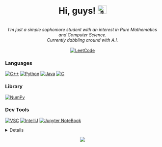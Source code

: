 <h1 align="center">Hi, guys! <img src="https://github.com/wervlad/wervlad/assets/24524555/766d336d-b87d-44ba-807c-c51de2bc6b4d" width="28px" alt="👋"></h1>

<p align="center">
    <i>
    <br>
        I'm just a simple sophomore student with an interest in Pure Mathematics and Computer Science.<br>
        Currently dabbling around with A.I.<br>
    </i><br>
    <a href="https://leetcode.com/TMTien3004">
        <img src="https://img.shields.io/badge/LeetCode-blue?style=flat&logo=LeetCode" alt="LeetCode">
    </a>
</p>


### Languages
[![C++](https://img.shields.io/badge/c++-black?style=for-the-badge&logo=cplusplus&logoColor=0085d3)](https://github.com/TMTien3004)
[![Python](https://img.shields.io/badge/python-black?style=for-the-badge&logo=python&logoColor=FFD43B)](https://github.com/TMTien3004)
[![Java](https://img.shields.io/badge/java-black?style=for-the-badge&logo=openjdk)](https://github.com/TMTien3004)
[![C](https://img.shields.io/badge/c-black?style=for-the-badge&logo=c&logoColor=0085d3)](https://github.com/TMTien3004)


### Library
[![NumPy](https://img.shields.io/badge/numpy-black?style=for-the-badge&logo=numpy&logoColor=6CD5FF)](https://github.com/TMTien3004)


### Dev Tools
[![VSC](https://img.shields.io/badge/VSC-black?style=for-the-badge&logo=visualstudiocode&logoColor=62D2FF)](https://github.com/TMTien3004)
[![IntelliJ](https://img.shields.io/badge/IntelliJ-black?style=for-the-badge&logo=intellijidea)](https://github.com/TMTien3004)
[![Jupyter NoteBook](https://img.shields.io/badge/Jupyter-black?style=for-the-badge&logo=jupyter&logoColor=f57c00)](https://github.com/TMTien3004)

<details>
<p align="center">
  <a href="https://github.com/TMTien3004">
    <img src="http://github-profile-summary-cards.vercel.app/api/cards/profile-details?username=TMTien3004&theme=nightowl&hide_border=false&layout=compact" />
  </a>
  <a href="https://github.com/TMTien3004">
    <img src="https://github-readme-streak-stats.herokuapp.com/?user=TMTien3004&hide_border=true&card_width=338&theme=nightowl&hide_border=false&layout=compact" />
  </a>
  <a href="https://github.com/TMTien3004">
    <img src="http://github-profile-summary-cards.vercel.app/api/cards/stats?username=TMTien3004&theme=nightowl&hide_border=false&layout=compact" />
  </a>
  <a href="https://github.com/TMTien3004">
    <img src="https://github-readme-stats.vercel.app/api/top-langs/?username=TMTien3004&theme=nightowl&hide_border=false&include_all_commits=false&count_private=false&layout=compact" />
  </a>
</p>
</details>

<p align="center">
  <a href="https://github.com/TMTien3004">
    <img src="https://visitcount.itsvg.in/api?id=TMTien3004&icon=2&color=8" />
  </a>
</p>

<!-- Proudly created with GPRM ( https://gprm.itsvg.in ) -->


